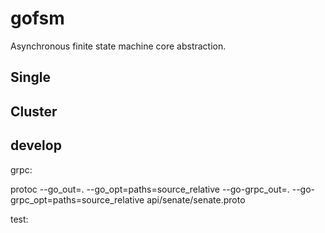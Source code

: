 # gofsm
Asynchronous finite state machine core abstraction.

## Single

## Cluster

## develop
grpc:

protoc --go_out=. --go_opt=paths=source_relative  --go-grpc_out=. --go-grpc_opt=paths=source_relative  api/senate/senate.proto

test:
